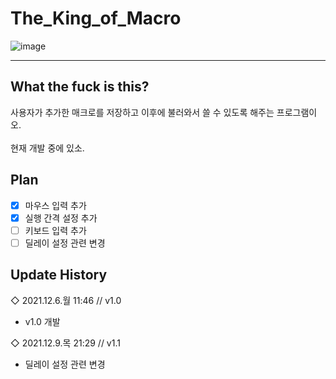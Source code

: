 # The_King_of_Macro
![image](https://user-images.githubusercontent.com/64591335/144785188-4d61a936-7b5c-4bb0-8139-a1aecdeec8ed.png)

---
## What the fuck is this?
사용자가 추가한 매크로를 저장하고 이후에 불러와서 쓸 수 있도록 해주는 프로그램이오. <br><br>
현재 개발 중에 있소.

## Plan
- [x] 마우스 입력 추가
- [x] 실행 간격 설정 추가
- [ ] 키보드 입력 추가
- [ ] 딜레이 설정 관련 변경

## Update History
◇ 2021.12.6.월 11:46 // v1.0
- v1.0 개발

◇ 2021.12.9.목 21:29 // v1.1
- 딜레이 설정 관련 변경

